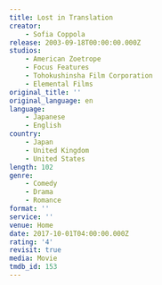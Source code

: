 ```yaml
---
title: Lost in Translation
creator:
    - Sofia Coppola
release: 2003-09-18T00:00:00.000Z
studios:
    - American Zoetrope
    - Focus Features
    - Tohokushinsha Film Corporation
    - Elemental Films
original_title: ''
original_language: en
language:
    - Japanese
    - English
country:
    - Japan
    - United Kingdom
    - United States
length: 102
genre:
    - Comedy
    - Drama
    - Romance
format: ''
service: ''
venue: Home
date: 2017-10-01T04:00:00.000Z
rating: '4'
revisit: true
media: Movie
tmdb_id: 153
---
```




